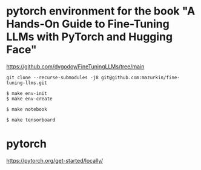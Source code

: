 # pytorch environment for the book "A Hands-On Guide to Fine-Tuning LLMs with PyTorch and Hugging Face"

https://github.com/dvgodoy/FineTuningLLMs/tree/main

```shell
git clone --recurse-submodules -j8 git@github.com:mazurkin/fine-tuning-llms.git
```

```shell
$ make env-init
$ make env-create
```

```shell
$ make notebook
```

```shell
$ make tensorboard
```

# pytorch

https://pytorch.org/get-started/locally/
